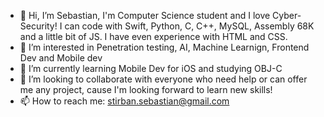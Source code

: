 - 👋 Hi, I’m Sebastian, I'm Computer Science student and I love Cyber-Security! I can code with Swift, Python, C, C++, MySQL, Assembly 68K and a little bit of JS. I have even
experience with HTML and CSS.
- 👀 I’m interested in Penetration testing, AI, Machine Learnign, Frontend Dev and Mobile dev
- 🌱 I’m currently learning Mobile Dev for iOS and studying OBJ-C
- 💞️ I’m looking to collaborate with everyone who need help or can offer me any project, cause I'm looking forward to learn new skills!
- 📫 How to reach me: stirban.sebastian@gmail.com

<!---
Sstirban/Sstirban is a ✨ special ✨ repository because its `README.md` (this file) appears on your GitHub profile.
You can click the Preview link to take a look at your changes.
--->
